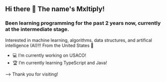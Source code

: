 ## Hi there 👋 The name's Mxltiply!
### Been learning programming for the past 2 years now, currently at the intermediate stage.

Interested in machine learning, algorithms, data structures, and artifical intelligence (AI)!!!
From the United States 💪

- 💻 I’m currently working on USACO!
- 🏆 I’m currently learning TypeScript and Java!

--> Thank you for visiting! 
